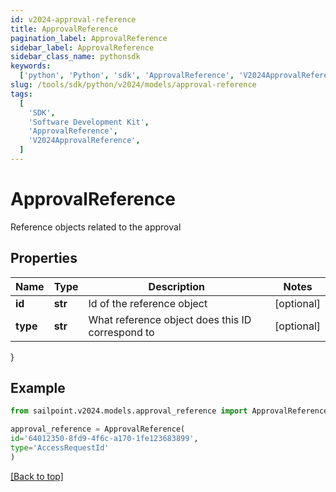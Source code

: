 ```yaml
---
id: v2024-approval-reference
title: ApprovalReference
pagination_label: ApprovalReference
sidebar_label: ApprovalReference
sidebar_class_name: pythonsdk
keywords:
  ['python', 'Python', 'sdk', 'ApprovalReference', 'V2024ApprovalReference']
slug: /tools/sdk/python/v2024/models/approval-reference
tags:
  [
    'SDK',
    'Software Development Kit',
    'ApprovalReference',
    'V2024ApprovalReference',
  ]
---
```


# ApprovalReference

Reference objects related to the approval

## Properties

| Name | Type | Description | Notes |
| --- | --- | --- | --- |
| **id** | **str** | Id of the reference object | [optional] |
| **type** | **str** | What reference object does this ID correspond to | [optional] |

}

## Example

```python
from sailpoint.v2024.models.approval_reference import ApprovalReference

approval_reference = ApprovalReference(
id='64012350-8fd9-4f6c-a170-1fe123683899',
type='AccessRequestId'
)

```

[[Back to top]](#)
